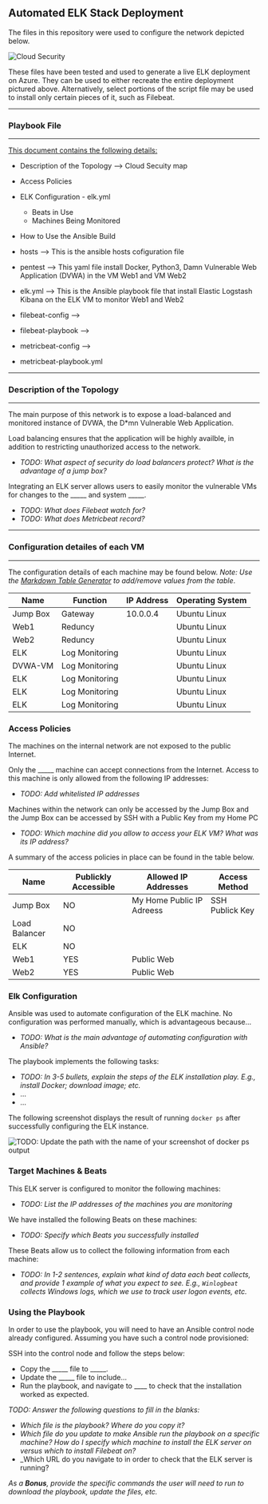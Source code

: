 ## Automated ELK Stack Deployment

The files in this repository were used to configure the network depicted below.

![Cloud Security](https://github.com/JMor4n/scripts/blob/main/diagrams/Cloud%20Security.png)

These files have been tested and used to generate a live ELK deployment on Azure. They can be used to either recreate the entire deployment pictured above. Alternatively, select portions of the script file may be used to install only certain pieces of it, such as Filebeat.

---

### Playbook File
---

[This document contains the following details:](../main/ansible)

- Description of the Topology --> Cloud Secuity map
- Access Policies
- ELK Configuration - elk.yml
  - Beats in Use
  - Machines Being Monitored
- How to Use the Ansible Build


- hosts --> This is the ansible hosts cofiguration file
- pentest --> This yaml file install Docker, Python3, Damn Vulnerable Web Application (DVWA) in the VM Web1 and VM Web2 
- elk.yml --> This is the Ansible playbook file that install Elastic Logstash Kibana on the ELK VM to monitor Web1 and Web2
- filebeat-config -->
- filebeat-playbook -->
- metricbeat-config -->
- metricbeat-playbook.yml

---

### Description of the Topology
---
The main purpose of this network is to expose a load-balanced and monitored instance of DVWA, the D*mn Vulnerable Web Application.

Load balancing ensures that the application will be highly availble, in addition to restricting unauthorized access to the network.







- _TODO: What aspect of security do load balancers protect? What is the advantage of a jump box?_

Integrating an ELK server allows users to easily monitor the vulnerable VMs for changes to the _____ and system _____.
- _TODO: What does Filebeat watch for?_
- _TODO: What does Metricbeat record?_

---

### Configuration detailes of each VM
---
The configuration details of each machine may be found below.
_Note: Use the [Markdown Table Generator](http://www.tablesgenerator.com/markdown_tables) to add/remove values from the table_.

| Name     | Function        | IP Address | Operating System |
|----------|-----------------|------------|------------------|
| Jump Box | Gateway         | 10.0.0.4   | Ubuntu Linux     |
| Web1     | Reduncy         |            | Ubuntu Linux     |
| Web2     | Reduncy         |            | Ubuntu Linux     |
| ELK      | Log Monitoring  |            | Ubuntu Linux     |
| DVWA-VM      | Log Monitoring  |            | Ubuntu Linux     |
| ELK      | Log Monitoring  |            | Ubuntu Linux     |
| ELK      | Log Monitoring  |            | Ubuntu Linux     |
| ELK      | Log Monitoring  |            | Ubuntu Linux     |

### Access Policies

The machines on the internal network are not exposed to the public Internet. 

Only the _____ machine can accept connections from the Internet. Access to this machine is only allowed from the following IP addresses:
- _TODO: Add whitelisted IP addresses_

Machines within the network can only be accessed by the Jump Box and the Jump Box can be accessed by SSH with a Public Key from my Home PC
- _TODO: Which machine did you allow to access your ELK VM? What was its IP address?_

A summary of the access policies in place can be found in the table below.

| Name          | Publickly Accessible | Allowed IP Addresses         | Access Method   |
|---------------|----------------------|------------------------------|-----------------|
| Jump Box      | NO                   | My Home Public IP Adreess    | SSH Publick Key |
| Load Balancer | NO                   |                              |                 |
| ELK           | NO                   |                              |                 |
| Web1          | YES                  | Public Web                   |                 |
| Web2          | YES                  | Public Web                   |                 |


### Elk Configuration

Ansible was used to automate configuration of the ELK machine. No configuration was performed manually, which is advantageous because...
- _TODO: What is the main advantage of automating configuration with Ansible?_

The playbook implements the following tasks:
- _TODO: In 3-5 bullets, explain the steps of the ELK installation play. E.g., install Docker; download image; etc._
- ...
- ...

The following screenshot displays the result of running `docker ps` after successfully configuring the ELK instance.

![TODO: Update the path with the name of your screenshot of docker ps output](Images/docker_ps_output.png)

### Target Machines & Beats
This ELK server is configured to monitor the following machines:
- _TODO: List the IP addresses of the machines you are monitoring_

We have installed the following Beats on these machines:
- _TODO: Specify which Beats you successfully installed_

These Beats allow us to collect the following information from each machine:
- _TODO: In 1-2 sentences, explain what kind of data each beat collects, and provide 1 example of what you expect to see. E.g., `Winlogbeat` collects Windows logs, which we use to track user logon events, etc._

### Using the Playbook
In order to use the playbook, you will need to have an Ansible control node already configured. Assuming you have such a control node provisioned: 

SSH into the control node and follow the steps below:
- Copy the _____ file to _____.
- Update the _____ file to include...
- Run the playbook, and navigate to ____ to check that the installation worked as expected.

_TODO: Answer the following questions to fill in the blanks:_
- _Which file is the playbook? Where do you copy it?_
- _Which file do you update to make Ansible run the playbook on a specific machine? How do I specify which machine to install the ELK server on versus which to install Filebeat on?_
- _Which URL do you navigate to in order to check that the ELK server is running?

_As a **Bonus**, provide the specific commands the user will need to run to download the playbook, update the files, etc._

